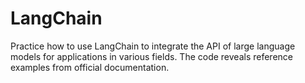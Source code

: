 # LangChain
Practice how to use LangChain to integrate the API of large language models for applications in various fields. The code reveals reference examples from official documentation.
